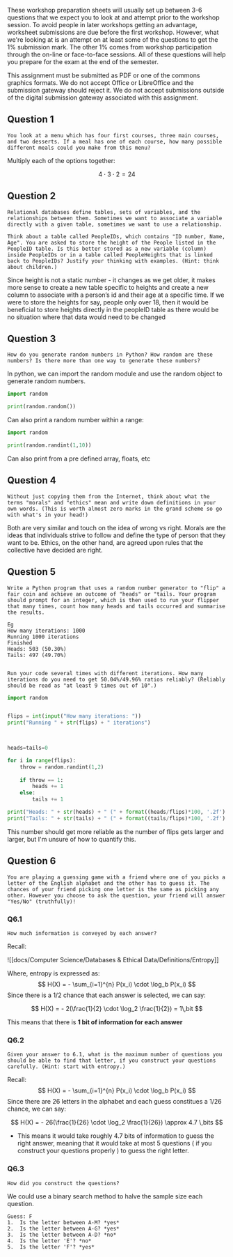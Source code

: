 These workshop preparation sheets will usually set up between 3-6 questions that we expect you to look at and attempt prior to the workshop session. To avoid people in later workshops getting an advantage, worksheet submissions are due before the first workshop. However, what we're looking at is an attempt on at least some of the questions to get the 1% submission mark. The other 1% comes from workshop participation through the on-line or face-to-face sessions. All of these questions will help you prepare for the exam at the end of the semester. 

This assignment must be submitted as PDF or one of the commons graphics formats. We do not accept Office or LibreOffice and the submission gateway should reject it. We do not accept submissions outside of the digital submission gateway associated with this assignment.

## Question 1

```
You look at a menu which has four first courses, three main courses, and two desserts. If a meal has one of each course, how many possible different meals could you make from this menu?
```

Multiply each of the options together:

$$ 4 \cdot 3 \cdot 2 = 24 $$

## Question 2

```
Relational databases define tables, sets of variables, and the relationships between them. Sometimes we want to associate a variable directly with a given table, sometimes we want to use a relationship.

Think about a table called PeopleIDs, which contains "ID number, Name, Age". You are asked to store the height of the People listed in the PeopleID table. Is this better stored as a new variable (column) inside PeopleIDs or in a table called PeopleHeights that is linked back to PeopleIDs? Justify your thinking with examples. (Hint: think about children.)
```

Since height is not a static number - it changes as we get older, it makes more sense to create a new table specific to heights and create a new column to associate with a person’s id and their age at a specific time. If we were to store the heights for say, people only over 18, then it would be beneficial to store heights directly in the peopleID table as there would be no situation where that data would need to be changed

## Question 3

```
How do you generate random numbers in Python? How random are these numbers? Is there more than one way to generate these numbers?
```

In python, we can import the random module and use the random object to generate random numbers.

```python
import random

print(random.random())
```

Can also print a random number within a range:

```python
import random

print(random.randint(1,10))
```

Can also print from a pre defined array, floats, etc


## Question 4

```
Without just copying them from the Internet, think about what the terms "morals" and "ethics" mean and write down definitions in your own words. (This is worth almost zero marks in the grand scheme so go with what's in your head!)
```

Both are very similar and touch on the idea of wrong vs right. Morals are the ideas that individuals strive to follow and define the type of person that they want to be. Ethics, on the other hand, are agreed upon rules that the collective have decided are right. 

## Question 5

```
Write a Python program that uses a random number generator to "flip" a fair coin and achieve an outcome of "heads" or "tails. Your program should prompt for an integer, which is then used to run your flipper that many times, count how many heads and tails occurred and summarise the results.

Eg
How many iterations: 1000  
Running 1000 iterations  
Finished  
Heads: 503 (50.30%)  
Tails: 497 (49.70%)


Run your code several times with different iterations. How many iterations do you need to get 50.04%/49.96% ratios reliably? (Reliably should be read as "at least 9 times out of 10".)
```

```python
import random


flips = int(input("How many iterations: "))
print("Running " + str(flips) + " iterations")

  

heads=tails=0

for i in range(flips):
    throw = random.randint(1,2)
    
    if throw == 1:
        heads += 1
    else:
        tails += 1

print("Heads: " + str(heads) + " (" + format((heads/flips)*100, '.2f') + "%)")
print("Tails: " + str(tails) + " (" + format((tails/flips)*100, '.2f') + "%)")
```


This number should get more reliable as the number of flips gets larger and larger, but I'm unsure of how to quantify this. 

## Question 6

```
You are playing a guessing game with a friend where one of you picks a letter of the English alphabet and the other has to guess it. The chances of your friend picking one letter is the same as picking any other. However you choose to ask the question, your friend will answer "Yes/No" (truthfully)!
```

### Q6.1 

```
How much information is conveyed by each answer?
```

Recall:

![[docs/Computer Science/Databases & Ethical Data/Definitions/Entropy]]

Where, entropy is expressed as:
$$  H(X) = - \sum_{i=1}^{n} P(x_i) \cdot \log_b P(x_i) $$
Since there is a 1/2 chance that each answer is selected, we can say:

$$  H(X) = - 2(\frac{1}{2} \cdot \log_2 \frac{1}{2}) = 1\,bit  $$

This means that there is **1 bit of information for each answer**

### Q6.2 

```
Given your answer to 6.1, what is the maximum number of questions you should be able to find that letter, if you construct your questions carefully. (Hint: start with entropy.)
```

Recall:
$$  H(X) = - \sum_{i=1}^{n} P(x_i) \cdot \log_b P(x_i) $$
Since there are 26 letters in the alphabet and each guess constitues a 1/26 chance, we can say:

$$  H(X) = - 26(\frac{1}{26} \cdot \log_2 \frac{1}{26}) \approx 4.7 \,bits  $$

- This means it would take roughly 4.7 bits of information to guess the right answer, meaning that it would take at most 5 questions ( if you construct your questions properly ) to guess the right letter. 


### Q6.3 

```
How did you construct the questions?
```

We could use a binary search method to halve the sample size each question. 

```
Guess: F
1.  Is the letter between A-M? *yes*
2.  Is the letter between A-G? *yes*
3.  Is the letter between A-D? *no*
4.  Is the letter 'E'? *no*
5.  Is the letter 'F'? *yes*
```

